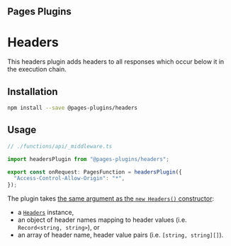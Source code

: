 ## Pages Plugins

# Headers

This headers plugin adds headers to all responses which occur below it in the execution chain.

## Installation

```sh
npm install --save @pages-plugins/headers
```

## Usage

```typescript
// ./functions/api/_middleware.ts

import headersPlugin from "@pages-plugins/headers";

export const onRequest: PagesFunction = headersPlugin({
  "Access-Control-Allow-Origin": "*",
});
```

The plugin takes [the same argument as the `new Headers()` constructor](https://developer.mozilla.org/en-US/docs/Web/API/Headers/Headers#parameters):

- a [`Headers`](https://developer.mozilla.org/en-US/docs/Web/API/Headers) instance,
- an object of header names mapping to header values (i.e. `Record<string, string>`), or
- an array of header name, header value pairs (i.e. `[string, string][]`).
